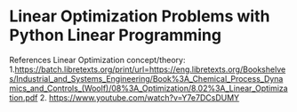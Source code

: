 # Linear Optimization Problems with Python Linear Programming

References
Linear Optimization concept/theory:
1.https://batch.libretexts.org/print/url=https://eng.libretexts.org/Bookshelves/Industrial_and_Systems_Engineering/Book%3A_Chemical_Process_Dynamics_and_Controls_(Woolf)/08%3A_Optimization/8.02%3A_Linear_Optimization.pdf
2. https://www.youtube.com/watch?v=Y7e7DCsDUMY
